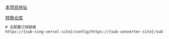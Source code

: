 [本项目地址](https://github.com/shelken/sing-box-sub)

[转换仓库](https://github.com/shelken/sing-box-subscribe)

```txt
# 主配置订阅链接
https://{sub-sing-vercel-site}/config/https://{sub-converter-site}/sub?target=clash&url={url-encoded-subscription}&file=https://github.com/shelken/sing-box-sub/raw/main/main_config.json&emoji=1&ua=clashmeta

```
